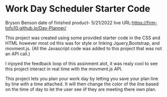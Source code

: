 # Work Day Scheduler Starter Code
Bryson Benson
date of finished product- 5/21/2022
live URL:https://firm-tofu10.github.io/Day-Planner/

This project was created using some provided starter code in the CSS and HTML however most od this was for style or linking Jquery,Bootstrap, and movment.js. (All the Javascript code was added to this project that was not an API call.)

I injoyed the feedback loop of this assinment alot, it was realy cool to see this project interact in real time with the movment.js API.

This project lets you plan your work day by letting you save your plan line by line with a time attached. It will then change the color of the line based on the time of day to let the user see iif they are meeting there own plan.